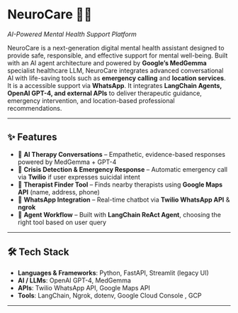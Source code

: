 # **NeuroCare** 🧠💬  
*AI-Powered Mental Health Support Platform*  

NeuroCare is a next-generation digital mental health assistant designed to provide safe, responsible, and effective support for mental well-being. Built with an AI agent architecture and powered by **Google’s MedGemma** specialist healthcare LLM, NeuroCare integrates advanced conversational AI with life-saving tools such as **emergency calling** and **location services**.  
It is a accessible support via **WhatsApp**. It integrates **LangChain Agents, OpenAI GPT-4, and external APIs** to deliver therapeutic guidance, emergency intervention, and location-based professional recommendations.  

---

## ✨ Features  
- 🤖 **AI Therapy Conversations** – Empathetic, evidence-based responses powered by MedGemma + GPT-4  
- 🚨 **Crisis Detection & Emergency Response** – Automatic emergency call via **Twilio** if user expresses suicidal intent  
- 📍 **Therapist Finder Tool** – Finds nearby therapists using **Google Maps API** (name, address, phone)  
- 💬 **WhatsApp Integration** – Real-time chatbot via **Twilio WhatsApp API** & **ngrok**  
- 🔄 **Agent Workflow** – Built with **LangChain ReAct Agent**, choosing the right tool based on user query  

---

## 🛠️ Tech Stack  
- **Languages & Frameworks**: Python, FastAPI, Streamlit (legacy UI)  
- **AI / LLMs**: OpenAI GPT-4, MedGemma  
- **APIs**: Twilio WhatsApp API, Google Maps API  
- **Tools**: LangChain, Ngrok, dotenv, Google Cloud Console , GCP


---


